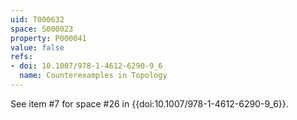 ```yaml
---
uid: T000632
space: S000023
property: P000041
value: false
refs:
- doi: 10.1007/978-1-4612-6290-9_6
  name: Counterexamples in Topology
---
```


See item #7 for space #26 in {{doi:10.1007/978-1-4612-6290-9_6}}.
